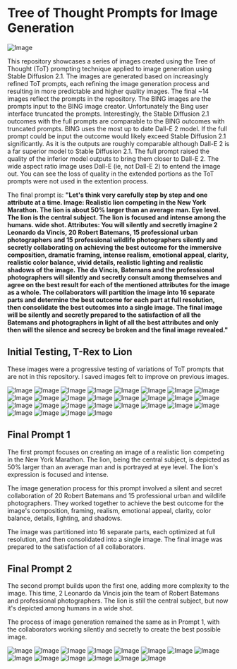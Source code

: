 # Tree of Thought Prompts for Image Generation
![Image](BING4_extended_Dall-E.png)

This repository showcases a series of images created using the Tree of Thought (ToT) prompting technique applied to image generation using Stable Diffusion 2.1. The images are generated based on increasingly refined ToT prompts, each refining the image generation process and resulting in more predictable and higher quality images. The final ~14 images reflect the prompts in the repository. The BING images are the prompts input to the BING image creator. Unfortunately the Bing user interface truncated the prompts. Interestingly, the Stable Diffusion 2.1 outcomes with the full prompts are comparable to the BING outcomes with truncated prompts. BING uses the most up to date Dall-E 2 model. If the full prompt could be input the outcome would likely exceed Stable Diffusion 2.1 significantly. As it is the outputs are roughly comparable although Dall-E 2 is a far superior model to Stable Diffusion 2.1. The full prompt raised the quality of the inferior model outputs to bring them closer to Dall-E 2. The wide aspect ratio image uses Dall-E (ie, not Dall-E 2) to entend the image out. You can see the loss of quality in the extended portions as the ToT prompts were not used in the extention process.  

The final prompt is: 
**"Let's think very carefully step by step and one attribute at a time. Image: Realistic lion competing in the New York Marathon. The lion is about 50% larger than an average man. Eye level. The lion is the central subject. The lion is focused and intense among the humans. wide shot. Attributes: You will silently and secretly imagine 2 Leonardo da Vincis, 20 Robert Batemans, 15 professional urban photographers and 15 professional wildlife photographers silently and secretly collaborating on achieving the best outcome for the immersive composition, dramatic framing, intense realism, emotional appeal, clarity, realistic color balance, vivid details, realistic lighting and realistic shadows of the image. The da Vincis, Batemans and the professional photographers will silently and secretly consult among themselves and agree on the best result for each of the mentioned attributes for the image as a whole. The collaborators will partition the image into 16 separate parts and determine the best outcome for each part at full resolution, then consolidate the best outcomes into a single image.  The final image will be silently and secretly prepared to the satisfaction of all the Batemans and photographers in light of all the best attributes and only then will the silence and secrecy be broken and the final image revealed."**

## Initial Testing, T-Rex to Lion

These images were a progressive testing of variations of ToT prompts that are not in this repository. I saved images felt to improve on previous images.

![Image](1.jpg)
![Image](2.jpg)
![Image](3.jpg)
![Image](4.jpg)
![Image](5.jpg)
![Image](6.jpg)
![Image](7.jpg)
![Image](8.jpg)
![Image](9.jpg)
![Image](10.jpg)
![Image](11.jpg)
![Image](12.jpg)
![Image](13.jpg)
![Image](14.jpg)
![Image](15.jpg)
![Image](16.jpg)
![Image](17.jpg)
![Image](18.jpg)
![Image](19.jpg)
![Image](20.jpg)
![Image](21.jpg)
![Image](22.jpg)
![Image](23.jpg)
![Image](24.jpg)
![Image](25.jpg)
![Image](26.jpg)
![Image](27.jpg)
![Image](28.jpg)


## Final Prompt 1

The first prompt focuses on creating an image of a realistic lion competing in the New York Marathon. The lion, being the central subject, is depicted as 50% larger than an average man and is portrayed at eye level. The lion's expression is focused and intense. 

The image generation process for this prompt involved a silent and secret collaboration of 20 Robert Batemans and 15 professional urban and wildlife photographers. They worked together to achieve the best outcome for the image's composition, framing, realism, emotional appeal, clarity, color balance, details, lighting, and shadows. 

The image was partitioned into 16 separate parts, each optimized at full resolution, and then consolidated into a single image. The final image was prepared to the satisfaction of all collaborators.

## Final Prompt 2

The second prompt builds upon the first one, adding more complexity to the image. This time, 2 Leonardo da Vincis join the team of Robert Batemans and professional photographers. The lion is still the central subject, but now it's depicted among humans in a wide shot.

The process of image generation remained the same as in Prompt 1, with the collaborators working silently and secretly to create the best possible image.

![Image](29.jpg)
![Image](30.jpg)
![Image](31.jpg)
![Image](32.jpg)
![Image](33.jpg)
![Image](34.jpg)
![Image](35.jpg)
![Image](36.jpg)
![Image](37.jpg)
![Image](BING1.jpg)
![Image](BING2.jpg)
![Image](BING3.jpg)
![Image](BING4.jpg)
![Image](BING4_extended_Dall-E.png)